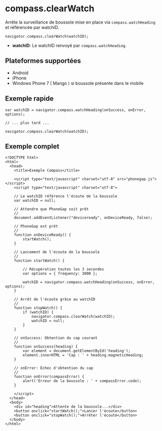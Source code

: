 compass.clearWatch
========================

Arrête la surveillance de boussole mise en place via `compass.watchHeading` et référencée par watchID.

    navigator.compass.clearWatch(watchID);

- __watchID__: Le watchID renvoyé par `compass.watchHeading`.

Plateformes supportées
----------------------

- Android
- iPhone
- Windows Phone 7 ( Mango ) si boussole présente dans le mobile

Exemple rapide
--------------

    var watchID = navigator.compass.watchHeading(onSuccess, onError, options);
    
    // ... plus tard ...
    
    navigator.compass.clearWatch(watchID);
    
Exemple complet
---------------

    <!DOCTYPE html>
    <html>
      <head>
        <title>Exemple Compass</title>

        <script type="text/javascript" charset="utf-8" src="phonegap.js"></script>
        <script type="text/javascript" charset="utf-8">

        // Le watchID référence l'écoute de la boussole
        var watchID = null;
        
        // Attendre que PhoneGap soit prêt
        //
        document.addEventListener("deviceready", onDeviceReady, false);

        // PhoneGap est prêt
        //
        function onDeviceReady() {
            startWatch();
        }

        // Lancement de l'écoute de la boussole
        //
        function startWatch() {
            
            // Récupération toutes les 3 secondes
            var options = { frequency: 3000 };
            
            watchID = navigator.compass.watchHeading(onSuccess, onError, options);
        }
        
        // Arrêt de l'écoute grâce au watchID
        //
        function stopWatch() {
            if (watchID) {
                navigator.compass.clearWatch(watchID);
                watchID = null;
            }
        }
        
        // onSuccess: Obtention du cap courant
        //
        function onSuccess(heading) {
            var element = document.getElementById('heading');
            element.innerHTML = 'Cap : ' + heading.magneticHeading;
        }

        // onError: Échec d'obtention du cap
        //
        function onError(compassError) {
            alert('Erreur de la boussole : ' + compassError.code);
        }

        </script>
      </head>
      <body>
        <div id="heading">Attente de la boussole...</div>
        <button onclick="startWatch();">Lancer l'écoute</button>
        <button onclick="stopWatch();">Arrêter l'écoute</button>
      </body>
    </html>
